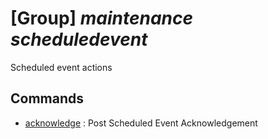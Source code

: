 # [Group] _maintenance scheduledevent_

Scheduled event actions

## Commands

- [acknowledge](/Commands/maintenance/scheduledevent/_acknowledge.md)
: Post Scheduled Event Acknowledgement
